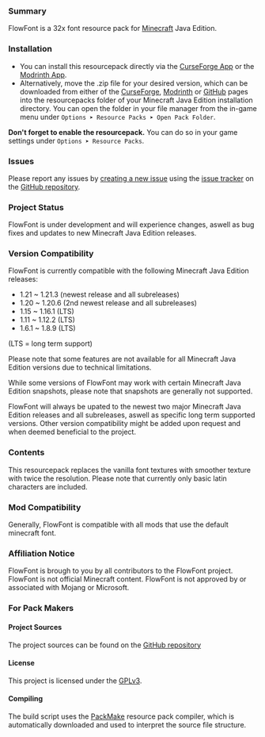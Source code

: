 ### Summary

FlowFont is a 32x font resource pack for [Minecraft](https://www.minecraft.net) Java Edition.


### Installation

- You can install this resourcepack directly via the [CurseForge App](https://www.curseforge.com/download/app) or the [Modrinth App](https://modrinth.com/app).
- Alternatively, move the .zip file for your desired version, which can be downloaded from either of the [CurseForge](https://www.curseforge.com/minecraft/texture-packs/vanitas), [Modrinth](https://modrinth.com/resourcepack/vanitas) or [GitHub](https://github.com/iJustLeyxo/Vanitas/releases/) pages into the resourcepacks folder of your Minecraft Java Edition installation directory. You can open the folder in your file manager from the in-game menu under `Options ➤ Resource Packs ➤ Open Pack Folder`.

**Don't forget to enable the resourcepack.** You can do so in your game settings under `Options ➤ Resource Packs`.


### Issues

Please report any issues by [creating a new issue](https://github.com/iJustLeyxo/FlowFont/issues/new) using the [issue tracker](https://github.com/iJustLeyxo/FlowFont/issues/) on the [GitHub repository](https://github.com/iJustLeyxo/FlowFont/).


### Project Status

FlowFont is under development and will experience changes, aswell as bug fixes and updates to new Minecraft Java Edition releases.


### Version Compatibility

FlowFont is currently compatible with the following Minecraft Java Edition releases:
- 1.21 ~ 1.21.3 (newest release and all subreleases)
- 1.20 ~ 1.20.6 (2nd newest release and all subreleases)
- 1.15 ~ 1.16.1 (LTS)
- 1.11 ~ 1.12.2 (LTS)
- 1.6.1 ~ 1.8.9 (LTS)

(LTS = long term support)

Please note that some features are not available for all Minecraft Java Edition versions due to technical limitations.

While some versions of FlowFont may work with certain Minecraft Java Edition snapshots, please note that snapshots are generally not supported.

FlowFont will always be upated to the newest two major Minecraft Java Edition releases and all subreleases, aswell as specific long term supported versions. Other version compatibility might be added upon request and when deemed beneficial to the project.


### Contents

This resourcepack replaces the vanilla font textures with smoother texture with twice the resolution. Please note that currently only basic latin characters are included.


### Mod Compatibility

Generally, FlowFont is compatible with all mods that use the default minecraft font.


### Affiliation Notice

FlowFont is brough to you by all contributors to the FlowFont project.
FlowFont is not official Minecraft content. FlowFont is not approved by or associated with Mojang or Microsoft.


### For Pack Makers

#### Project Sources

The project sources can be found on the [GitHub repository](https://github.com/iJustLeyxo/FlowFont/)


#### License

This project is licensed under the [GPLv3](https://www.gnu.org/licenses/gpl-3.0.txt).


#### Compiling

The build script uses the [PackMake](https://github.com/iJustLeyxo/PackMake/) resource pack compiler, which is automatically downloaded and used to interpret the source file structure.

